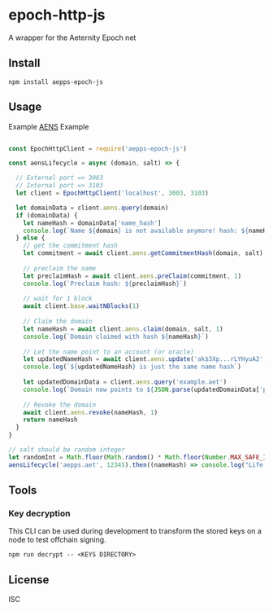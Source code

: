 # epoch-http-js

A wrapper for the Aeternity Epoch net

## Install

```
npm install aepps-epoch-js
```

## Usage 

Example [AENS](https://github.com/aeternity/protocol/blob/master/AENS.md) Example
```javascript

const EpochHttpClient = require('aepps-epoch-js')

const aensLifecycle = async (domain, salt) => {

  // External port => 3003
  // Internal port => 3103
  let client = EpochHttpClient('localhost', 3003, 3103)

  let domainData = client.aens.query(domain)
  if (domainData) {
    let nameHash = domainData['name_hash']
    console.log(`Name ${domain} is not available anymore! hash: ${nameHash}`)
  } else {
    // get the commitment hash
    let commitment = await client.aens.getCommitmentHash(domain, salt)
    
    // preclaim the name
    let preclaimHash = await client.aens.preClaim(commitment, 1)
    console.log(`Preclaim hash: ${preclaimHash}`)
    
    // wait for 1 block
    await client.base.waitNBlocks(1)
    
    // Claim the domain
    let nameHash = await client.aens.claim(domain, salt, 1)
    console.log(`Domain claimed with hash ${nameHash}`)
    
    // Let the name point to an account (or oracle)
    let updatedNameHash = await client.aens.update('ak$3Xp...rLYHyuA2', nameHash)
    console.log(`${updatedNameHash} is just the same name hash`)
    
    let updatedDomainData = client.aens.query('example.aet')
    console.log(`Domain now points to ${JSON.parse(updatedDomainData['pointer'])['account_key']}`)
    
    // Revoke the domain
    await client.aens.revoke(nameHash, 1)
    return nameHash
  }
}

// salt should be random integer
let randomInt = Math.floor(Math.random() * Math.floor(Number.MAX_SAFE_INTEGER))
aensLifecycle('aepps.aet', 12345).then((nameHash) => console.log("Life and death of 'aepps.aet'"))

```

## Tools

### Key decryption

This CLI can be used during development to transform the stored keys on a node
to test offchain signing.

```
npm run decrypt -- <KEYS DIRECTORY>
```

## License

ISC